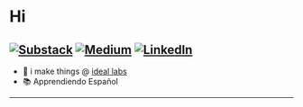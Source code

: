 # Hi 
[![Substack](https://img.shields.io/badge/Substack-%23006f5c.svg?style=for-the-badge&logo=substack&logoColor=FF6719)](https://ideallabs.substack.com/)
[![Medium](https://img.shields.io/badge/Medium-%23000000.svg?style=for-the-badge&logo=Medium&logoColor=white)](https://medium.com/@tonyrriemer)
[![LinkedIn](https://img.shields.io/badge/linkedin-%230077B5.svg?style=for-the-badge&logo=linkedin&logoColor=white)](https://www.linkedin.com/in/tony-riemer/)
---
- 🔭 i make things @ [ideal labs](https://github.com/ideal-lab5)
- 📚 Apprendiendo Español
---
